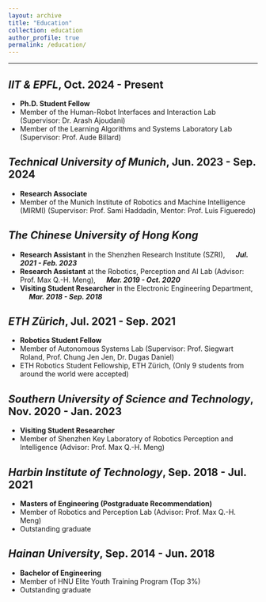 ```yaml
---
layout: archive
title: "Education"
collection: education
author_profile: true
permalink: /education/ 
---
```


<hr color="000000"/>

## <i>IIT & EPFL</i>, Oct. 2024 - Present ##
* <b>Ph.D. Student Fellow </b>
* Member of the Human-Robot Interfaces and Interaction Lab (Supervisor: Dr. Arash Ajoudani)
* Member of the Learning Algorithms and Systems Laboratory Lab (Supervisor: Prof. Aude Billard)

## <i>Technical University of Munich</i>, Jun. 2023 -  Sep. 2024 ##
* <b>Research Associate </b>
* Member of the Munich Institute of Robotics and Machine Intelligence (MIRMI) (Supervisor: Prof. Sami Haddadin, Mentor: Prof. Luis Figueredo)

## <i>The Chinese University of Hong Kong</i> ## 
* <b>Research Assistant</b> in the Shenzhen Research Institute (SZRI),  &emsp; <b><i>Jul. 2021 - Feb. 2023</i></b>
* <b>Research Assistant</b> at the Robotics, Perception and AI Lab (Advisor: Prof. Max Q.-H. Meng), &emsp; <b><i>Mar. 2019 - Oct. 2020</i></b>
* <b>Visiting Student Researcher</b> in the Electronic Engineering Department, &emsp; <b><i>Mar. 2018 - Sep. 2018</i></b>

## <i>ETH Zürich</i>, Jul. 2021 - Sep. 2021 ##
* <b>Robotics Student Fellow</b>
* Member of Autonomous Systems Lab (Supervisor: Prof. Siegwart Roland, Prof. Chung Jen Jen, Dr. Dugas Daniel)
* ETH Robotics Student Fellowship, ETH Zürich, (Only 9 students from around the world were accepted)

## <i>Southern University of Science and Technology</i>, Nov. 2020 - Jan. 2023 ##
* <b>Visiting Student Researcher</b>
* Member of Shenzhen Key Laboratory of Robotics Perception and Intelligence (Advisor: Prof. Max Q.-H. Meng)

## <i>Harbin Institute of Technology</i>, Sep. 2018 - Jul. 2021 ##
* <b>Masters of Engineering (Postgraduate Recommendation) </b>
* Member of Robotics and Perception Lab (Advisor: Prof. Max Q.-H. Meng)
* Outstanding graduate

## <i>Hainan University</i>, Sep. 2014 - Jun. 2018 ##
* <b>Bachelor of Engineering</b>
* Member of HNU Elite Youth Training Program (Top 3%)
* Outstanding graduate
